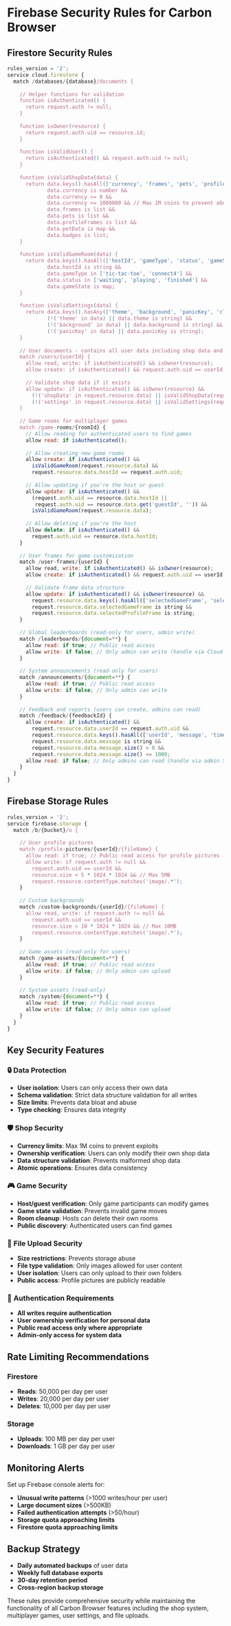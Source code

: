 # Firebase Security Rules for Carbon Browser

## Firestore Security Rules

```javascript
rules_version = '2';
service cloud.firestore {
  match /databases/{database}/documents {
    
    // Helper functions for validation
    function isAuthenticated() {
      return request.auth != null;
    }
    
    function isOwner(resource) {
      return request.auth.uid == resource.id;
    }
    
    function isValidUser() {
      return isAuthenticated() && request.auth.uid != null;
    }
    
    function isValidShopData(data) {
      return data.keys().hasAll(['currency', 'frames', 'pets', 'profileFrames', 'petData', 'badges']) &&
             data.currency is number &&
             data.currency >= 0 &&
             data.currency <= 1000000 && // Max 1M coins to prevent abuse
             data.frames is list &&
             data.pets is list &&
             data.profileFrames is list &&
             data.petData is map &&
             data.badges is list;
    }
    
    function isValidGameRoom(data) {
      return data.keys().hasAll(['hostId', 'gameType', 'status', 'gameState']) &&
             data.hostId is string &&
             data.gameType in ['tic-tac-toe', 'connect4'] &&
             data.status in ['waiting', 'playing', 'finished'] &&
             data.gameState is map;
    }
    
    function isValidSettings(data) {
      return data.keys().hasAny(['theme', 'background', 'panicKey', 'cloaking', 'tabCloaking']) &&
             (!('theme' in data) || data.theme is string) &&
             (!('background' in data) || data.background is string) &&
             (!('panicKey' in data) || data.panicKey is string);
    }
    
    // User documents - contains all user data including shop data and settings
    match /users/{userId} {
      allow read, write: if isAuthenticated() && isOwner(resource);
      allow create: if isAuthenticated() && request.auth.uid == userId;
      
      // Validate shop data if it exists
      allow update: if isAuthenticated() && isOwner(resource) &&
        (!('shopData' in request.resource.data) || isValidShopData(request.resource.data.shopData)) &&
        (!('settings' in request.resource.data) || isValidSettings(request.resource.data.settings));
    }
    
    // Game rooms for multiplayer games
    match /game-rooms/{roomId} {
      // Allow reading for authenticated users to find games
      allow read: if isAuthenticated();
      
      // Allow creating new game rooms
      allow create: if isAuthenticated() && 
        isValidGameRoom(request.resource.data) &&
        request.resource.data.hostId == request.auth.uid;
      
      // Allow updating if you're the host or guest
      allow update: if isAuthenticated() && 
        (request.auth.uid == resource.data.hostId || 
         request.auth.uid == resource.data.get('guestId', '')) &&
        isValidGameRoom(request.resource.data);
      
      // Allow deleting if you're the host
      allow delete: if isAuthenticated() && 
        request.auth.uid == resource.data.hostId;
    }
    
    // User frames for game customization
    match /user-frames/{userId} {
      allow read, write: if isAuthenticated() && isOwner(resource);
      allow create: if isAuthenticated() && request.auth.uid == userId;
      
      // Validate frame data structure
      allow update: if isAuthenticated() && isOwner(resource) &&
        request.resource.data.keys().hasAll(['selectedGameFrame', 'selectedProfileFrame']) &&
        request.resource.data.selectedGameFrame is string &&
        request.resource.data.selectedProfileFrame is string;
    }
    
    // Global leaderboards (read-only for users, admin write)
    match /leaderboards/{document=**} {
      allow read: if true; // Public read access
      allow write: if false; // Only admin can write (handle via Cloud Functions)
    }
    
    // System announcements (read-only for users)
    match /announcements/{document=**} {
      allow read: if true; // Public read access
      allow write: if false; // Only admin can write
    }
    
    // Feedback and reports (users can create, admins can read)
    match /feedback/{feedbackId} {
      allow create: if isAuthenticated() && 
        request.resource.data.userId == request.auth.uid &&
        request.resource.data.keys().hasAll(['userId', 'message', 'timestamp']) &&
        request.resource.data.message is string &&
        request.resource.data.message.size() > 0 &&
        request.resource.data.message.size() <= 1000;
      allow read: if false; // Only admins can read (handle via admin SDK)
    }
  }
}
```

## Firebase Storage Rules

```javascript
rules_version = '2';
service firebase.storage {
  match /b/{bucket}/o {
    
    // User profile pictures
    match /profile-pictures/{userId}/{fileName} {
      allow read: if true; // Public read access for profile pictures
      allow write: if request.auth != null && 
        request.auth.uid == userId &&
        resource.size < 5 * 1024 * 1024 && // Max 5MB
        request.resource.contentType.matches('image/.*');
    }
    
    // Custom backgrounds
    match /custom-backgrounds/{userId}/{fileName} {
      allow read, write: if request.auth != null && 
        request.auth.uid == userId &&
        resource.size < 10 * 1024 * 1024 && // Max 10MB
        request.resource.contentType.matches('image/.*');
    }
    
    // Game assets (read-only for users)
    match /game-assets/{document=**} {
      allow read: if true; // Public read access
      allow write: if false; // Only admin can upload
    }
    
    // System assets (read-only)
    match /system/{document=**} {
      allow read: if true; // Public read access
      allow write: if false; // Only admin can upload
    }
  }
}
```

## Key Security Features

### 🔒 **Data Protection**
- **User isolation**: Users can only access their own data
- **Schema validation**: Strict data structure validation for all writes
- **Size limits**: Prevents data bloat and abuse
- **Type checking**: Ensures data integrity

### 🛡️ **Shop Security**
- **Currency limits**: Max 1M coins to prevent exploits
- **Ownership verification**: Users can only modify their own shop data
- **Data structure validation**: Prevents malformed shop data
- **Atomic operations**: Ensures data consistency

### 🎮 **Game Security**
- **Host/guest verification**: Only game participants can modify games
- **Game state validation**: Prevents invalid game moves
- **Room cleanup**: Hosts can delete their own rooms
- **Public discovery**: Authenticated users can find games

### 📁 **File Upload Security**
- **Size restrictions**: Prevents storage abuse
- **File type validation**: Only images allowed for user content
- **User isolation**: Users can only upload to their own folders
- **Public access**: Profile pictures are publicly readable

### 🔐 **Authentication Requirements**
- **All writes require authentication**
- **User ownership verification for personal data**
- **Public read access only where appropriate**
- **Admin-only access for system data**

## Rate Limiting Recommendations

### Firestore
- **Reads**: 50,000 per day per user
- **Writes**: 20,000 per day per user  
- **Deletes**: 10,000 per day per user

### Storage
- **Uploads**: 100 MB per day per user
- **Downloads**: 1 GB per day per user

## Monitoring Alerts

Set up Firebase console alerts for:
- **Unusual write patterns** (>1000 writes/hour per user)
- **Large document sizes** (>500KB)
- **Failed authentication attempts** (>50/hour)
- **Storage quota approaching limits**
- **Firestore quota approaching limits**

## Backup Strategy

- **Daily automated backups** of user data
- **Weekly full database exports**
- **30-day retention period**
- **Cross-region backup storage**

These rules provide comprehensive security while maintaining the functionality of all Carbon Browser features including the shop system, multiplayer games, user settings, and file uploads.